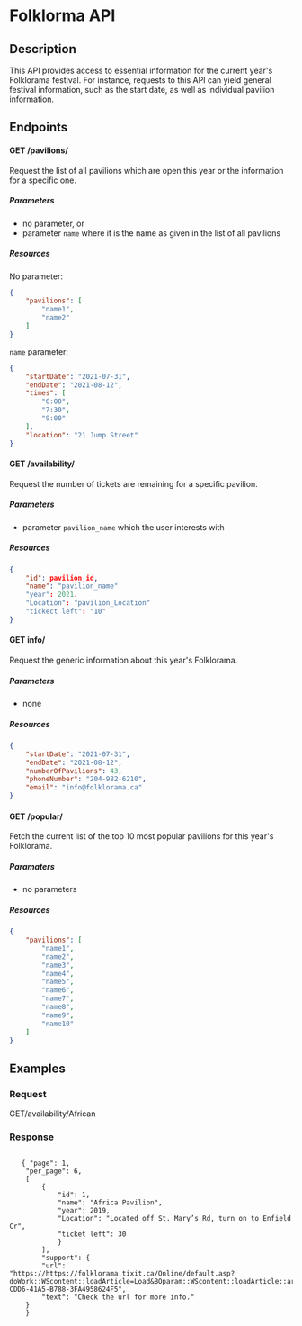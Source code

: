 # Folklorma API 

## Description 

This API provides access to essential information for the current year's Folklorama festival. For instance, requests to this API can yield general festival information, such as the start date, as well as individual pavilion information.

## Endpoints 

#### GET /pavilions/
Request the list of all pavilions which are open this year or the information for a specific one.  

##### Parameters
- no parameter, or
- parameter `name` where it is the name as given in the list of all pavilions

##### Resources
No parameter: 
```json
{
    "pavilions": [
        "name1",
        "name2"
    ]
}
```
`name` parameter:
```json
{
    "startDate": "2021-07-31",
    "endDate": "2021-08-12",
    "times": [
        "6:00",
        "7:30",
        "9:00"
    ],
    "location": "21 Jump Street"
}
``` 

#### GET /availability/ 

Request the number of tickets are remaining for a specific pavilion.

##### Parameters
- parameter `pavilion_name` which the user interests with

##### Resources
``` json
{
    "id": pavilion_id,
    "name": "pavilion_name"
    "year": 2021.
    "Location": "pavilion_Location"
    "tickect left": "10"
}

```

#### GET info/
Request the generic information about this year's Folklorama.

##### Parameters
- none

##### Resources
```json
{
    "startDate": "2021-07-31",
    "endDate": "2021-08-12",
    "numberOfPavilions": 43,
    "phoneNumber": "204-982-6210",
    "email": "info@folklorama.ca"
}
```

#### GET /popular/
Fetch the current list of the top 10 most popular pavilions for this year's Folklorama.

##### Paramaters

- no parameters

##### Resources

```json
{
    "pavilions": [
        "name1",
        "name2",
        "name3",
        "name4",
        "name5",
        "name6",
        "name7",
        "name8",
        "name9",
        "name10"
    ]
}
```

## Examples

### Request

GET/availability/African

### Response

```

   { "page": 1,
    "per_page": 6,
    [
        {
            "id": 1,
            "name": "Africa Pavilion",
            "year": 2019,
            "Location": "Located off St. Mary’s Rd, turn on to Enfield Cr",
            "ticket left": 30
            }
        ],
        "support": {
        "url": "https://https://folklorama.tixit.ca/Online/default.asp?doWork::WScontent::loadArticle=Load&BOparam::WScontent::loadArticle::article_id=DC6C4B01-CDD6-41A5-B788-3FA4958624F5",
        "text": "Check the url for more info."
    }
    }

```
        
